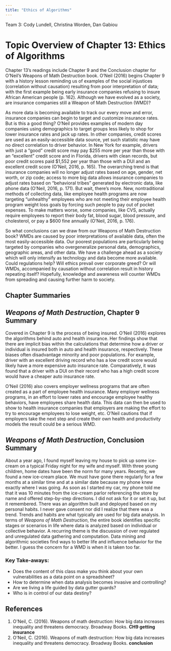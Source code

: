 ```yaml
---
title: "Ethics of Algorithms"
---
```


Team 3:  Cody Lundell, Christina Worden, Dan Gabiou

# Topic Overview of Chapter 13: Ethics of Algorithms
Chapter 13’s readings include Chapter 9 and the Conclusion chapter for O’Neil’s Weapons of Math Destruction book. O’Neil (2016) begins Chapter 9 with a history lesson reminding us of examples of the social injustices (correlation without causation) resulting from poor interpretation of data; with the first example being early insurance companies refusing to insure African American people (p. 162). Although we have evolved as a society, are insurance companies still a Weapon of Math Destruction (WMD)?

As more data is becoming available to track our every move and error, insurance companies can begin to target and customize insurance rates. But is this a good thing? O’Neil provides examples of modern day companies using demographics to target groups less likely to shop for lower insurance rates and jack up rates. In other companies, credit scores are used as an easily-accessible data source, yet such statistic may have no direct correlation to driver behavior. In New York for example, drivers with just a “good” credit score may pay $255 more per year than those with an “excellent” credit score and in Florida, drivers with clean records, but poor credit scores paid $1,552 per year than those with a DUI and an excellent credit score (O’Neil, 2016, p. 165). The overarching trend is that insurance companies will no longer adjust rates based on age, gender, net worth, or zip code; access to more big data allows insurance companies to adjust rates based on “behavioral tribes” generated by electronic data, like phone data (O’Neil, 2016, p. 171). But wait, there’s more. New, nontraditional methods of collecting data, like employee health programs are now targeting “unhealthy” employees who are not meeting their employee health program weight loss goals by forcing such people to pay out of pocket expenses. To make matters worse, some companies, like CVS, actually require employees to report their body fat, blood sugar, blood pressure, and cholesterol, or pay a $600 fine annually (O’Neil, 2016, p. 176).

So what conclusions can we draw from our Weapons of Math Destruction book? WMDs are caused by poor interpretations of available data, often the most easily-accessible data. Our poorest populations are particularly being targeted by companies who overgeneralize personal data, demographics, geographic areas, and other data. We have a challenge ahead as a society which will only intensify as technology and data become more available. Could regulations help? Will ethics prevail over corporate greed? Or will WMDs, accompanied by causation without correlation result in history repeating itself? Hopefully, knowledge and awareness will counter WMDs from spreading and causing further harm to society.

## Chapter Summaries

## *Weapons of Math Destruction*, Chapter 9 Summary 

Covered in Chapter 9 is the process of being insured. O’Neil (2016) explores the algorithms behind auto and health insurance.
Her findings show that there are implicit bias within the calculations that determine how a driver or individual is insured
both in auto and health insurance, respectively. These biases often disadvantage minority and poor populations. For example, 
driver with an excellent driving record who has a low credit score would likely have a more expensive auto insurance rate.
Comparatively, it was found that a driver with a DUI on their record who has a high credit score would have a cheaper auto
insurance rate. 

O’Neil (2016) also covers employer wellness programs that are often created as a part of employee health insurance. Many
employer wellness programs, in an effort to lower rates and encourage employee healthy behaviors, have employees share health
data. This data can then be used to show to health insurance companies that employers are making the effort to try to
encourage employees to lose weight, etc. O’Neil cautions that if employers take the next step and create their own health and
productivity models the result could be a serious WMD.

## *Weapons of Math Destruction*, Conclusion Summary

About a year ago, I found myself leaving my house to pick up some ice-cream on a typical Friday night for my wife and myself.
With three young children, home dates have been the norm for many years. Recently, we found a new ice-cream place. We must
have gone there regularly for a few months at a similar time and at a similar date because my phone knew exactly where I was
going. As soon as I started my car, my phone told me that it was 10 minutes from the ice-cream parlor referencing the store by
name and offered step-by-step directions. I did not ask for it or set it up, but it remembered. There was an algorithm built
and deployed based on my personal habits. I never gave consent nor did I realize that there was a trend. Trends and habits are
what typically are used for big data analysis. In terms of *Weapons of Math Destruction*, the entire book identifies specific
stages or scenarios in life where data is analyzed based on individual or collective behavior. A recurring theme is the
discussion of over regulated and unregulated data gathering and computation. Data mining and algorithmic societies find ways
to better life and influence behavior for the better. I guess the concern for a WMD is when it is taken too far. 

### Key Take-aways:

* Does the content of this class make you think about your own vulnerabilities as a data point on a spreadsheet?
* How to determine when data analysis becomes invasive and controlling?
* Are we living a life guided by data gutter guards?
* Who is in control of our data destiny?


## References

1.	O'Neil, C. (2016). Weapons of math destruction: How big data increases inequality and threatens democracy. Broadway Books. **CH9 getting insurance**
2.	O'Neil, C. (2016). Weapons of math destruction: How big data increases inequality and threatens democracy. Broadway Books. **conclusion**

